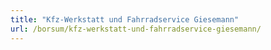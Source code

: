 ```yaml
---
title: "Kfz-Werkstatt und Fahrradservice Giesemann"
url: /borsum/kfz-werkstatt-und-fahrradservice-giesemann/
---
```

